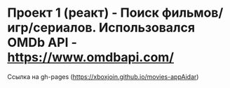 # Проект 1 (реакт) - Поиск фильмов/игр/сериалов. Использовался OMDb API - https://www.omdbapi.com/

Ссылка на gh-pages (https://xboxjoin.github.io/movies-appAidar)

